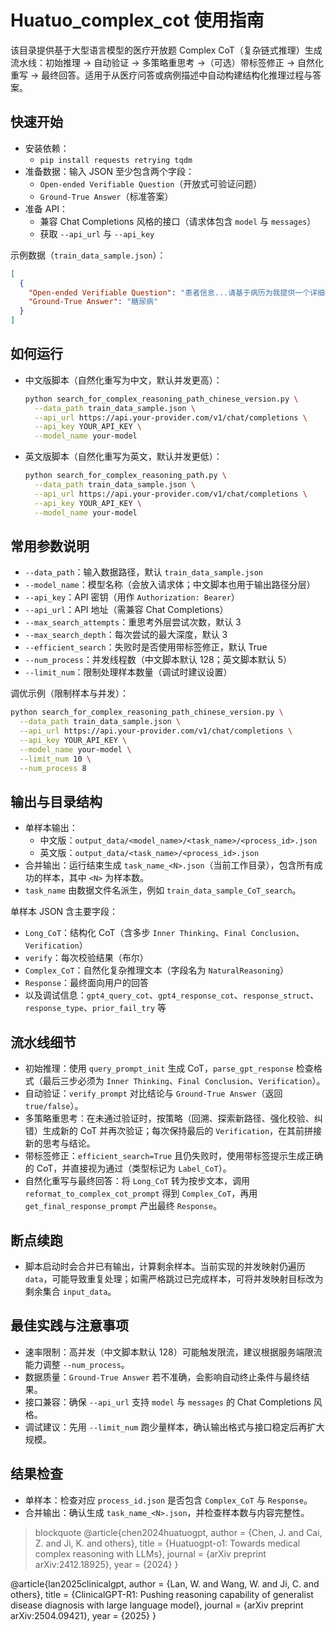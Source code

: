 # Huatuo_complex_cot 使用指南

该目录提供基于大型语言模型的医疗开放题 Complex CoT（复杂链式推理）生成流水线：初始推理 → 自动验证 → 多策略重思考 →（可选）带标签修正 → 自然化重写 → 最终回答。适用于从医疗问答或病例描述中自动构建结构化推理过程与答案。

## 快速开始
- 安装依赖：
  - `pip install requests retrying tqdm`
- 准备数据：输入 JSON 至少包含两个字段：
  - `Open-ended Verifiable Question`（开放式可验证问题）
  - `Ground-True Answer`（标准答案）
- 准备 API：
  - 兼容 Chat Completions 风格的接口（请求体包含 `model` 与 `messages`）
  - 获取 `--api_url` 与 `--api_key`

示例数据（`train_data_sample.json`）：
```json
[
  {
    "Open-ended Verifiable Question": "患者信息...请基于病历为我提供一个详细、全面的诊断分析，并给出诊断结果。",
    "Ground-True Answer": "糖尿病"
  }
]
```

## 如何运行
- 中文版脚本（自然化重写为中文，默认并发更高）：
  ```bash
  python search_for_complex_reasoning_path_chinese_version.py \
    --data_path train_data_sample.json \
    --api_url https://api.your-provider.com/v1/chat/completions \
    --api_key YOUR_API_KEY \
    --model_name your-model
  ```
- 英文版脚本（自然化重写为英文，默认并发更低）：
  ```bash
  python search_for_complex_reasoning_path.py \
    --data_path train_data_sample.json \
    --api_url https://api.your-provider.com/v1/chat/completions \
    --api_key YOUR_API_KEY \
    --model_name your-model
  ```

## 常用参数说明
- `--data_path`：输入数据路径，默认 `train_data_sample.json`
- `--model_name`：模型名称（会放入请求体；中文脚本也用于输出路径分层）
- `--api_key`：API 密钥（用作 `Authorization: Bearer`）
- `--api_url`：API 地址（需兼容 Chat Completions）
- `--max_search_attempts`：重思考外层尝试次数，默认 3
- `--max_search_depth`：每次尝试的最大深度，默认 3
- `--efficient_search`：失败时是否使用带标签修正，默认 True
- `--num_process`：并发线程数（中文脚本默认 128；英文脚本默认 5）
- `--limit_num`：限制处理样本数量（调试时建议设置）

调优示例（限制样本与并发）：
```bash
python search_for_complex_reasoning_path_chinese_version.py \
  --data_path train_data_sample.json \
  --api_url https://api.your-provider.com/v1/chat/completions \
  --api_key YOUR_API_KEY \
  --model_name your-model \
  --limit_num 10 \
  --num_process 8
```



## 输出与目录结构
- 单样本输出：
  - 中文版：`output_data/<model_name>/<task_name>/<process_id>.json`
  - 英文版：`output_data/<task_name>/<process_id>.json`
- 合并输出：运行结束生成 `task_name_<N>.json`（当前工作目录），包含所有成功的样本，其中 `<N>` 为样本数。
- `task_name` 由数据文件名派生，例如 `train_data_sample_CoT_search`。

单样本 JSON 含主要字段：
- `Long_CoT`：结构化 CoT（含多步 `Inner Thinking`、`Final Conclusion`、`Verification`）
- `verify`：每次校验结果（布尔）
- `Complex_CoT`：自然化复杂推理文本（字段名为 `NaturalReasoning`）
- `Response`：最终面向用户的回答
- 以及调试信息：`gpt4_query_cot`、`gpt4_response_cot`、`response_struct`、`response_type`、`prior_fail_try` 等

## 流水线细节
- 初始推理：使用 `query_prompt_init` 生成 CoT，`parse_gpt_response` 检查格式（最后三步必须为 `Inner Thinking`、`Final Conclusion`、`Verification`）。
- 自动验证：`verify_prompt` 对比结论与 `Ground-True Answer`（返回 `true/false`）。
- 多策略重思考：在未通过验证时，按策略（回溯、探索新路径、强化校验、纠错）生成新的 CoT 并再次验证；每次保持最后的 `Verification`，在其前拼接新的思考与结论。
- 带标签修正：`efficient_search=True` 且仍失败时，使用带标签提示生成正确的 CoT，并直接视为通过（类型标记为 `Label_CoT`）。
- 自然化重写与最终回答：将 `Long_CoT` 转为按步文本，调用 `reformat_to_complex_cot_prompt` 得到 `Complex_CoT`，再用 `get_final_response_prompt` 产出最终 `Response`。

## 断点续跑
- 脚本启动时会合并已有输出，计算剩余样本。当前实现的并发映射仍遍历 `data`，可能导致重复处理；如需严格跳过已完成样本，可将并发映射目标改为剩余集合 `input_data`。

## 最佳实践与注意事项
- 速率限制：高并发（中文脚本默认 128）可能触发限流，建议根据服务端限流能力调整 `--num_process`。
- 数据质量：`Ground-True Answer` 若不准确，会影响自动终止条件与最终结果。
- 接口兼容：确保 `--api_url` 支持 `model` 与 `messages` 的 Chat Completions 风格。
- 调试建议：先用 `--limit_num` 跑少量样本，确认输出格式与接口稳定后再扩大规模。

## 结果检查
- 单样本：检查对应 `process_id.json` 是否包含 `Complex_CoT` 与 `Response`。
- 合并输出：确认生成 `task_name_<N>.json`，并检查样本数与内容完整性。


> blockquote
@article{chen2024huatuogpt,
  author = {Chen, J. and Cai, Z. and Ji, K. and others},
  title = {Huatuogpt-o1: Towards medical complex reasoning with LLMs},
  journal = {arXiv preprint arXiv:2412.18925},
  year = {2024}
}

@article{lan2025clinicalgpt,
  author = {Lan, W. and Wang, W. and Ji, C. and others},
  title = {ClinicalGPT-R1: Pushing reasoning capability of generalist disease diagnosis with large language model},
  journal = {arXiv preprint arXiv:2504.09421},
  year = {2025}
}
